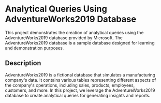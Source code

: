 # Analytical Queries Using AdventureWorks2019 Database

This project demonstrates the creation of analytical queries using the AdventureWorks2019 database provided by Microsoft. The AdventureWorks2019 database is a sample database designed for learning and demonstration purposes.

## Description

AdventureWorks2019 is a fictional database that simulates a manufacturing company's data. It contains various tables representing different aspects of the company's operations, including sales, products, employees, customers, and more. In this project, we leverage the AdventureWorks2019 database to create analytical queries for generating insights and reports.

